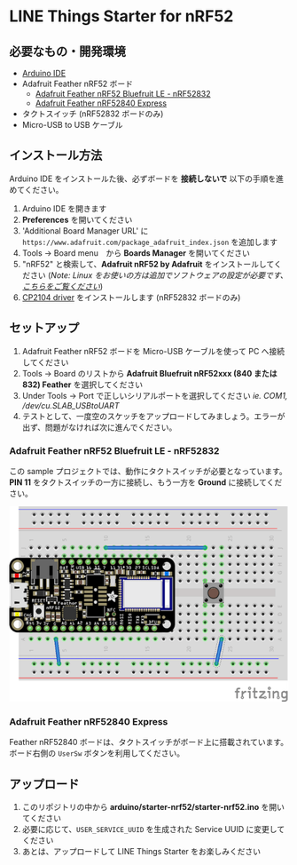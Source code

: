 # LINE Things Starter for nRF52

## 必要なもの・開発環境
* [Arduino IDE](https://www.arduino.cc/en/Main/Software)
* Adafruit Feather nRF52 ボード
  * [Adafruit Feather nRF52 Bluefruit LE - nRF52832](https://www.adafruit.com/product/3406)
  * [Adafruit Feather nRF52840 Express](https://www.adafruit.com/product/4062)
* タクトスイッチ (nRF52832 ボードのみ)
* Micro-USB to USB ケーブル

## インストール方法
Arduino IDE をインストールた後、必ずボードを **接続しないで** 以下の手順を進めてください。

1. Arduino IDE を開きます
2. **Preferences** を開いてください
3. 'Additional Board Manager URL' に `https://www.adafruit.com/package_adafruit_index.json` を追加します
4. Tools -> Board menu　から **Boards Manager** を開いてください
5. "nRF52" と検索して、**Adafruit nRF52 by Adafruit** をインストールしてください
(*Note: Linux をお使いの方は追加でソフトウェアの設定が必要です、[こちらをご覧ください](https://learn.adafruit.com/bluefruit-nrf52-feather-learning-guide/arduino-bsp-setup)*)
6. [CP2104 driver](https://www.silabs.com/products/development-tools/software/usb-to-uart-bridge-vcp-drivers) をインストールします (nRF52832 ボードのみ)

## セットアップ
1. Adafruit Feather nRF52 ボードを Micro-USB ケーブルを使って PC へ接続してください
2. Tools -> Board のリストから **Adafruit Bluefruit nRF52xxx (840 または 832) Feather** を選択してください
3. Under Tools -> Port で正しいシリアルポートを選択してください *ie. COM1, /dev/cu.SLAB_USBtoUART*
4. テストとして、一度空のスケッチをアップロードしてみましょう。エラーが出ず、問題がなければ次に進んでください。

### Adafruit Feather nRF52 Bluefruit LE - nRF52832
この sample プロジェクトでは、動作にタクトスイッチが必要となっています。**PIN 11** をタクトスイッチの一方に接続し、もう一方を **Ground** に接続してください。

![タクトスイッチの接続図](./Button_Connection.png)

### Adafruit Feather nRF52840 Express
Feather nRF52840 ボードは、タクトスイッチがボード上に搭載されています。
ボード右側の `UserSw` ボタンを利用してください。

## アップロード
1. このリポジトリの中から **arduino/starter-nrf52/starter-nrf52.ino** を開いてください
2. 必要に応じて、`USER_SERVICE_UUID` を生成された Service UUID に変更してください
3. あとは、アップロードして LINE Things Starter をお楽しみください
